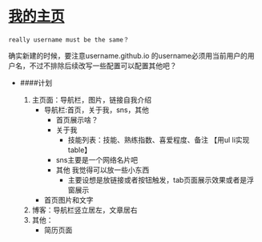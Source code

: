 [我的主页](http://shellphone.github.io)
====================
```
really username must be the same？
```
确实新建的时候，要注意username.github.io 的username必须用当前用户的用户名，不过不排除后续改写一些配置可以配置其他吧？  

- ####计划  
  
  1. 主页面：导航栏，图片，链接自我介绍
     + 导航栏:首页，关于我，sns，其他
       * 首页展示啥？
       * 关于我
         + 技能列表：技能、熟练指数、喜爱程度、备注 【用ul li实现table】
       * sns主要是一个网络名片吧
       * 其他 我觉得可以放一些小东西
         - 主要设想是放链接或者按钮触发，tab页面展示效果或者是浮窗展示
     + 首页图片和文字
  2. 博客：导航栏竖立居左，文章居右
  3. 其他：
     - 简历页面
